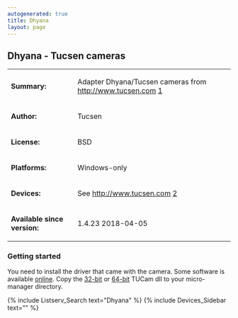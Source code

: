 ```yaml
---
autogenerated: true
title: Dhyana
layout: page
---
```


## Dhyana - Tucsen cameras

<table>
<tr>
<td markdown="1">

**Summary:**

</td>
<td markdown="1">

Adapter Dhyana/Tucsen cameras from <http://www.tucsen.com>
[1](http://www.tucsen.com/)

</td>
</tr>
<tr>
<td markdown="1">

**Author:**

</td>
<td markdown="1">

Tucsen

</td>
</tr>
<tr>
<td markdown="1">

**License:**

</td>
<td markdown="1">

BSD

</td>
</tr>
<tr>
<td markdown="1">

**Platforms:**

</td>
<td markdown="1">

Windows-only

</td>
</tr>
<tr>
<td markdown="1">

**Devices:**

</td>
<td markdown="1">

See <http://www.tucsen.com> [2](http://www.tucsen.com/)

</td>
</tr>
<tr>
<td markdown="1">

**Available since version:**

</td>
<td markdown="1">

1.4.23 2018-04-05

</td>
</table>

### Getting started

You need to install the driver that came with the camera. Some software
is available
[online](http://www.tucsen.com/Home/Wiki/index/dataid/22.html). Copy the
[32-bit](https://valelab4.ucsf.edu/svn/3rdpartypublic/TUCam/TUCam_SDK_C++_v1.0.0.9/bin/x86/TUCam.dll)
or
[64-bit](https://valelab4.ucsf.edu/svn/3rdpartypublic/TUCam/TUCam_SDK_C++_v1.0.0.9/bin/x64/TUCam.dll)
TUCam dll to your micro-manager directory.

{% include Listserv_Search text="Dhyana" %}
{% include Devices_Sidebar text="" %}
